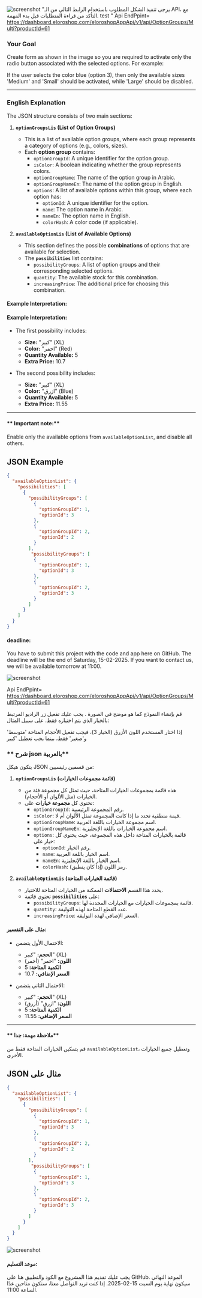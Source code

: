 ![screenshot](example.jpg)
 "يرجى تنفيذ الشكل المطلوب باستخدام الرابط التالي من الـ API، مع التأكد من قراءة المتطلبات قبل بدء المهمة. test "
Api EndPpint= https://dashboard.eloroshop.com/eloroshopAppApi/v1/api/OptionGroups/Multi?productId=61

 




### **Your Goal**  


Create  form as shown in the image so you are required to activate only the radio button associated with the selected options. For example:

If the user selects the color blue (option 3), then only the available sizes 'Medium' and 'Small' should be activated, while 'Large' should be disabled.


---

### **English Explanation**  
The JSON structure consists of two main sections:  

1. **`optionGroupsLis` (List of Option Groups)**  
   - This is a list of available option groups, where each group represents a category of options (e.g., colors, sizes).  
   - Each **option group** contains:  
     - `optionGroupId`: A unique identifier for the option group.  
     - `isColor`: A boolean indicating whether the group represents colors.  
     - `optionGroupName`: The name of the option group in Arabic.  
     - `optionGroupNameEn`: The name of the option group in English.  
     - `options`: A list of available options within this group, where each option has:  
       - `optionId`: A unique identifier for the option.  
       - `name`: The option name in Arabic.  
       - `nameEn`: The option name in English.  
       - `colorHash`: A color code (if applicable).  

2. **`availableOptionLis` (List of Available Options)**  
   - This section defines the possible **combinations** of options that are available for selection.  
   - The **`possibilities`** list contains:  
     - `possibilityGroups`: A list of option groups and their corresponding selected options.  
     - `quantity`: The available stock for this combination.  
     - `increasingPrice`: The additional price for choosing this combination.  

#### **Example Interpretation:**  
#### **Example Interpretation:**  
- The first possibility includes:  
  - **Size:** "كبير" (XL)  
  - **Color:** "احمر" (Red)  
  - **Quantity Available:** 5  
  - **Extra Price:** 10.7  

- The second possibility includes:  
  - **Size:** "كبير" (XL)  
  - **Color:** "ازرق" (Blue)  
  - **Quantity Available:** 5  
  - **Extra Price:** 11.55  

---
#### **  Important note:**  

  Enable only the available options from `availableOptionList`, and disable all others.

## JSON Example

 
```json
{
  "availableOptionList": {
    "possibilities": [
      {
        "possibilityGroups": [
          {
            "optionGroupId": 1,
            "optionId": 3
          },
          {
            "optionGroupId": 2,
            "optionId": 2
          }
        ],
         "possibilityGroups": [
          {
            "optionGroupId": 1,
            "optionId": 3
          },
          {
            "optionGroupId": 2,
            "optionId": 3
          }
        ]
      }
    ]
  }
}
```

#### **deadline:**  

You have to submit this project with the code and app here on GitHub. The deadline will be the end of Saturday, 15-02-2025. If you want to contact us, we will be available tomorrow at 11:00.






![screenshot](example.jpg)


Api EndPpint= https://dashboard.eloroshop.com/eloroshopAppApi/v1/api/OptionGroups/Multi?productId=61

 قم بإنشاء النموذج كما هو موضح في الصورة .
يجب عليك تفعيل زر الراديو المرتبط بالخيار الذي يتم اختياره فقط. على سبيل المثال:

إذا اختار المستخدم اللون الأزرق (الخيار 3)، فيجب تفعيل الأحجام المتاحة 'متوسط' و'صغير' فقط، بينما يجب تعطيل 'كبير




### **  شرح  json  بالعربية**  
يتكون هيكل JSON من قسمين رئيسيين:  

1. **`optionGroupsLis` (قائمة مجموعات الخيارات)**  
   - هذه قائمة بمجموعات الخيارات المتاحة، حيث تمثل كل مجموعة فئة من الخيارات (مثل الألوان أو الأحجام).  
   - تحتوي كل **مجموعة خيارات** على:  
     - `optionGroupId`: رقم المجموعة الرئيسية.  
     - `isColor`: قيمة منطقية تحدد ما إذا كانت المجموعة تمثل الألوان أم لا.  
     - `optionGroupName`: اسم مجموعة الخيارات باللغة العربية.  
     - `optionGroupNameEn`: اسم مجموعة الخيارات باللغة الإنجليزية.  
     - `options`: قائمة بالخيارات المتاحة داخل هذه المجموعة، حيث يحتوي كل خيار على:  
       - `optionId`: رقم الخيار.  
       - `name`: اسم الخيار باللغة العربية.  
       - `nameEn`: اسم الخيار باللغة الإنجليزية.  
       - `colorHash`: رمز اللون (إذا كان ينطبق).  

2. **`availableOptionLis` (قائمة الخيارات المتاحة)**  
   - يحدد هذا القسم **الاحتمالات** الممكنة من الخيارات المتاحة للاختيار.  
   - تحتوي قائمة **`possibilities`** على:  
     - `possibilityGroups`: قائمة بمجموعات الخيارات مع الخيارات المحددة لها.  
     - `quantity`: عدد القطع المتاحة لهذه التوليفة.  
     - `increasingPrice`: السعر الإضافي لهذه التوليفة.  

#### **مثال على التفسير:**  
- الاحتمال الأول يتضمن:  
  - **الحجم:** "كبير" (XL)  
  - **اللون:** "احمر" (أحمر)  
  - **الكمية المتاحة:** 5  
  - **السعر الإضافي:** 10.7  

- الاحتمال الثاني يتضمن:  
  - **الحجم:** "كبير" (XL)  
  - **اللون:** "ازرق" (أزرق)  
  - **الكمية المتاحة:** 5  
  - **السعر الإضافي:** 11.55  

---



 #### **   ملاحظة مهمة: جدا**  

قم بتمكين الخيارات المتاحة فقط من `availableOptionList`، وتعطيل جميع الخيارات الأخرى.


 
 
## JSON مثال على 

 
```json
{
  "availableOptionList": {
    "possibilities": [
      {
        "possibilityGroups": [
          {
            "optionGroupId": 1,
            "optionId": 3
          },
          {
            "optionGroupId": 2,
            "optionId": 2
          }
        ],
         "possibilityGroups": [
          {
            "optionGroupId": 1,
            "optionId": 3
          },
          {
            "optionGroupId": 2,
            "optionId": 3
          }
        ]
      }
    ]
  }
}
```


![screenshot](example.jpg)


#### **موعد التسليم:**  

يجب عليك تقديم هذا المشروع مع الكود والتطبيق هنا على GitHub. الموعد النهائي سيكون نهاية يوم السبت 15-02-2025. إذا كنت تريد التواصل معنا، سنكون متاحين غدًا الساعة 11:00.













